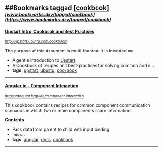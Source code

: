 ##Bookmarks tagged [[cookbook]](https://www.bookmarks.dev?q=[cookbook])
_<sup><sup>[www.bookmarks.dev/tagged/cookbook](https://www.bookmarks.dev/tagged/cookbook)</sup></sup>_
---
#### [Upstart Intro, Cookbook and Best Practises](http://upstart.ubuntu.com/cookbook/)
_<sup>http://upstart.ubuntu.com/cookbook/</sup>_

The purpose of this document is multi-faceted. It is intended as:

* A gentle introduction to [Upstart](http://upstart.ubuntu.com/).
* A Cookbook of recipes and best-practises for solving common and n...
* **tags**: [upstart](../tagged/upstart.md), [ubuntu](../tagged/ubuntu.md), [cookbook](../tagged/cookbook.md)
---
#### [Angular.io - Component Interaction](https://angular.io/guide/component-interaction)
_<sup>https://angular.io/guide/component-interaction</sup>_

This cookbook contains recipes for common component communication scenarios in which two or more components share information.

**Contents**
* Pass data from parent to child with input binding
* Inter...
* **tags**: [angular](../tagged/angular.md), [docs](../tagged/docs.md), [cookbook](../tagged/cookbook.md)
---
